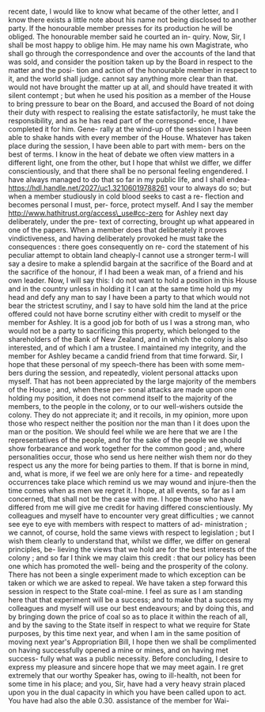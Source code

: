 recent date, I would like to know what became of the other letter, and I know there exists a little note about his name not being disclosed to another party. If the honourable member presses for its production he will be obliged. The honourable member said he courted an in- quiry. Now, Sir, I shall be most happy to oblige him. He may name his own Magistrate, who shall go through the correspondence and over the accounts of the land that was sold, and consider the position taken up by the Board in respect to the matter and the posi- tion and action of the honourable member in respect to it, and the world shall judge. cannot say anything more clear than that. would not have brought the matter up at all, and should have treated it with silent contempt ; but when he used his position as a member of the House to bring pressure to bear on the Board, and accused the Board of not doing their duty with respect to realising the estate satisfactorily, he must take the responsibility, and as he has read part of the correspond- ence, I have completed it for him. Gene- rally at the wind-up of the session I have been able to shake hands with every member of the House. Whatever has taken place during the session, I have been able to part with mem- bers on the best of terms. I know in the heat of debate we often view matters in a different light, one from the other, but I hope that whilst we differ, we differ conscientiously, and that there shall be no personal feeling engendered. I have always managed to do that so far in my public life, and I shall endea- https://hdl.handle.net/2027/uc1.32106019788261 vour to always do so; but when a member studiously in cold blood seeks to cast a re- flection and becomes personal I must, per- force, protect myself. And I say the member http://www.hathitrust.org/access\_use#cc-zero for Ashley next day deliberately, under the pre- text of correcting, brought up what appeared in one of the papers. When a member does that deliberately it proves vindictiveness, and having deliberately provoked he must take the consequences : there goes consequently on re- cord the statement of his peculiar attempt to obtain land cheaply-I cannot use a stronger term-I will say a desire to make a splendid bargain at the sacrifice of the Board and at the sacrifice of the honour, if I had been a weak man, of a friend and his own leader. Now, I will say this: I do not want to hold a position in this House and in the country unless in holding it I can at the same time hold up my head and defy any man to say I have been a party to that which would not bear the strictest scrutiny, and I say to have sold him the land at the price offered could not have borne scrutiny either with credit to myself or the member for Ashley. It is a good job for both of us I was a strong man, who would not be a party to sacrificing this property, which belonged to the shareholders of the Bank of New Zealand, and in which the colony is also interested, and of which I am a trustee. I maintained my integrity, and the member for Ashley became a candid friend from that time forward. Sir, I hope that these personal of my speech-there has been with some mem- bers during the session, and repeatedly, violent personal attacks upon myself. That has not been appreciated by the large majority of the members of the House ; and, when these per- sonal attacks are made upon one holding my position, it does not commend itself to the majority of the members, to the people in the colony, or to our well-wishers outside the colony. They do not appreciate it; and it recoils, in my opinion, more upon those who respect neither the position nor the man than I it does upon the man or the position. We should feel while we are here that we are I the representatives of the people, and for the sake of the people we should show forbearance and work together for the common good ; and, where personalities occur, those who send us here neither wish them nor do they respect us any the more for being parties to them. If that is borne in mind, and, what is more, if we feel we are only here for a time- and repeatedly occurrences take place which remind us we may wound and injure-then the time comes when as men we regret it. I hope, at all events, so far as I am concerned, that shall not be the case with me. I hope those who have differed from me will give me credit for having differed conscientiously. My colleagues and myself have to encounter very great difficulties ; we cannot see eye to eye with members with respect to matters of ad- ministration ; we cannot, of course, hold the same views with respect to legislation ; but I wish them clearly to understand that, whilst we differ, we differ on general principles, be- lieving the views that we hold are for the best interests of the colony ; and so far I think we may claim this credit : that our policy has been one which has promoted the well- being and the prosperity of the colony. There has not been a single experiment made to which exception can be taken or which we are asked to repeal. We have taken a step forward this session in respect to the State coal-mine. I feel as sure as I am standing here that that experiment will be a success; and to make that a success my colleagues and myself will use our best endeavours; and by doing this, and by bringing down the price of coal so as to place it within the reach of all, and by the saving to the State itself in respect to what we require for State purposes, by this time next year, and when I am in the same position of moving next year's Appropriation Bill, I hope then we shall be complimented on having successfully opened a mine or mines, and on having met success- fully what was a public necessity. Before concluding, I desire to express my pleasure and sincere hope that we may meet again. I re gret extremely that our worthy Speaker has, owing to ill-health, not been for some time in his place; and you, Sir, have had a very heavy strain placed upon you in the dual capacity in which you have been called upon to act. You have had also the able 0.30. assistance of the member for Wai- 